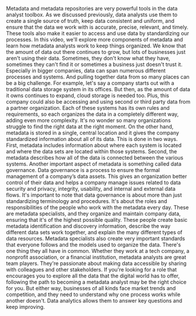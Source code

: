 

Metadata and metadata repositories are very powerful tools in the data analyst toolbox. As we discussed previously, data analysts use them to create a single source of truth, keep data consistent and uniform, and ensure that the data we work with is accurate, precise, relevant, and timely. These tools also make it easier to access and use data by standardizing our processes. In this video, we'll explore more components of metadata and learn how metadata analysts work to keep things organized. We know that the amount of data out there continues to grow, but lots of businesses just aren't using their data. Sometimes, they don't know what they have, sometimes they can't find it or sometimes a business just doesn't trust it. Especially in bigger companies, data can span numerous different processes and systems. And pulling together data from so many places can be a big challenge. For example, let's say a company starts out with a traditional data storage system in its offices. But then, as the amount of data it owns continues to expand, cloud storage is needed too. Plus, this company could also be accessing and using second or third party data from a partner organization. Each of these systems has its own rules and requirements, so each organizes the data in a completely different way, adding even more complexity. It's no wonder so many organizations struggle to find the right data at the right moment. On the other hand, metadata is stored in a single, central location and it gives the company standardized information about all of its data. This is done in two ways. First, metadata includes information about where each system is located and where the data sets are located within those systems. Second, the metadata describes how all of the data is connected between the various systems. Another important aspect of metadata is something called data governance. Data governance is a process to ensure the formal management of a company’s data assets. This gives an organization better control of their data and helps a company manage issues related to data security and privacy, integrity, usability, and internal and external data flows. It's important to note that data governance is about more than just standardizing terminology and procedures. It's about the roles and responsibilities of the people who work with the metadata every day. These are metadata specialists, and they organize and maintain company data, ensuring that it's of the highest possible quality. These people create basic metadata identification and discovery information, describe the way different data sets work together, and explain the many different types of data resources. Metadata specialists also create very important standards that everyone follows and the models used to organize the data. There's one thing they all have in common. Whether they work at a tech company, a nonprofit association, or a financial institution, metadata analysts are great team players. They're passionate about making data accessible by sharing with colleagues and other stakeholders. If you're looking for a role that encourages you to explore all the data that the digital world has to offer, following the path to becoming a metadata analyst may be the right choice for you. But either way, businesses of all kinds face market trends and competition, and they need to understand why one process works while another doesn't. Data analytics allows them to answer key questions and keep improving.